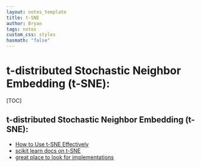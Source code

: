 ```yaml
---
layout: notes_template
title: t-SNE
author: Bryan
tags: notes
custom_css: styles
hasmath: "false"
---
```




# t-distributed Stochastic Neighbor Embedding (t-SNE):

[TOC]

## t-distributed Stochastic Neighbor Embedding (t-SNE):

* [How to Use t-SNE Effectively](https://distill.pub/2016/misread-tsne/)
* [scikit learn docs on t-SNE](https://scikit-learn.org/stable/modules/generated/sklearn.manifold.TSNE.html)
* [great place to look for implementations](https://lvdmaaten.github.io/tsne/)

